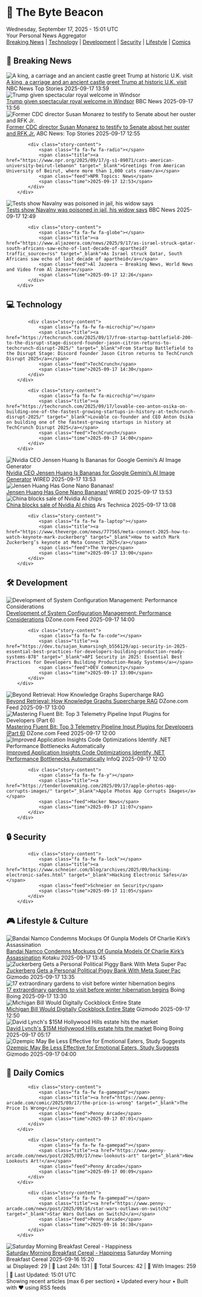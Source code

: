 <!-- Processing 54 RSS feeds at 2025-09-17 15:01:39 UTC -->
<!-- Processing: XKCD -->
<!-- Processing: Saturday Morning Breakfast Cereal -->
<!-- Processing: Penny Arcade -->
<!-- Processing: Poorly Drawn Lines -->
<!-- Processing: Garfield -->
<!-- Processing: Cyanide & Happiness -->
<!-- Processing: Girl Genius -->
<!-- Processing: CNN Top Stories -->
<!-- Processing: BBC World News -->
<!-- Processing: CBC News -->
<!-- Error processing https://rss.cbc.ca/lineup/topstories.xml: The read operation timed out -->
<!-- Processing: Reuters World News -->
<!-- Processing: NBC News Breaking -->
<!-- Processing: Guardian World News -->
<!-- Processing: TechCrunch -->
<!-- Processing: WIRED -->
<!-- Processing: Slashdot -->
<!-- Processing: OMG! Ubuntu -->
<!-- Processing: Linux.com -->
<!-- Processing: Red Hat Blog -->
<!-- Processing: GitHub Blog -->
<!-- Processing: InfoQ -->
<!-- Processing: DZone -->
<!-- Processing: The Pragmatic Engineer -->
<!-- Processing: Gizmodo -->
<!-- Generated 7 new posts out of 24 feeds processed -->
<div class="newspaper-header">
    <h1 class="newspaper-title">📰 The Byte Beacon</h1>
    <div class="newspaper-date">Wednesday, September 17, 2025 - 15:01 UTC</div>
    <div class="newspaper-subtitle">Your Personal News Aggregator</div>
</div>

<div class="newspaper-nav">
    <a href="#breaking">Breaking News</a> |
    <a href="#tech">Technology</a> |
    <a href="#dev">Development</a> |
    <a href="#security">Security</a> |
    <a href="#lifestyle">Lifestyle</a> |
    <a href="#webcomics">Comics</a>
</div>

<div class="news-section breaking-news" id="breaking">
<h2 class="section-header">🚨 Breaking News</h2>
<div class="stories-container">
<div class="story">
            <img src="https://media-cldnry.s-nbcnews.com/image/upload/t_fit_1500w/rockcms/2025-09/2235355168-e54e23.jpg" alt="A king, a carriage and an ancient castle greet Trump at historic U.K. visit" class="story-image" loading="lazy" onerror="this.style.display='none'">
            <div class="story-content">
                <span class="fa fa-fw fa-broadcast-tower"></span>
                <span class="title"><a href="https://www.nbcnews.com/world/united-kingdom/trump-uk-state-visit-royal-windsor-king-charles-rcna231863" target="_blank">A king, a carriage and an ancient castle greet Trump at historic U.K. visit</a></span>
                <span class="feed">NBC News Top Stories</span>
                <span class="time">2025-09-17 13:59</span>
            </div>
        </div>
<div class="story">
            <img src="https://ichef.bbci.co.uk/ace/standard/240/cpsprodpb/9087/live/f129c3b0-93c2-11f0-b391-6936825093bd.jpg" alt="Trump given spectacular royal welcome in Windsor" class="story-image" loading="lazy" onerror="this.style.display='none'">
            <div class="story-content">
                <span class="fa fa-fw fa-flag"></span>
                <span class="title"><a href="https://www.bbc.com/news/articles/cz9jyzl4532o?at_medium=RSS&at_campaign=rss" target="_blank">Trump given spectacular royal welcome in Windsor</a></span>
                <span class="feed">BBC News</span>
                <span class="time">2025-09-17 13:56</span>
            </div>
        </div>
<div class="story">
            <img src="https://s.abcnews.com/images/Politics/susan-monarez-rt-jt-250916_1758039945978_hpMain_4x3t_384.jpg" alt="Former CDC director Susan Monarez to testify to Senate about her ouster and RFK Jr." class="story-image" loading="lazy" onerror="this.style.display='none'">
            <div class="story-content">
                <span class="fa fa-fw fa-tv"></span>
                <span class="title"><a href="https://abcnews.go.com/Politics/susan-monarez-former-cdc-director-testify-senate-ouster/story?id=125628812" target="_blank">Former CDC director Susan Monarez to testify to Senate about her ouster and RFK Jr.</a></span>
                <span class="feed">ABC News: Top Stories</span>
                <span class="time">2025-09-17 12:55</span>
            </div>
        </div>
<div class="story">
            
            <div class="story-content">
                <span class="fa fa-fw fa-radio"></span>
                <span class="title"><a href="https://www.npr.org/2025/09/17/g-s1-89071/cats-american-university-beirut-lebanon" target="_blank">Greetings from American University of Beirut, where more than 1,000 cats roam</a></span>
                <span class="feed">NPR Topics: News</span>
                <span class="time">2025-09-17 12:53</span>
            </div>
        </div>
<div class="story">
            <img src="https://ichef.bbci.co.uk/ace/standard/240/cpsprodpb/ef8e/live/60e75040-93d3-11f0-9cf6-cbf3e73ce2b9.jpg" alt="Tests show Navalny was poisoned in jail, his widow says" class="story-image" loading="lazy" onerror="this.style.display='none'">
            <div class="story-content">
                <span class="fa fa-fw fa-earth-americas"></span>
                <span class="title"><a href="https://www.bbc.com/news/articles/c5ye0x28vzqo?at_medium=RSS&at_campaign=rss" target="_blank">Tests show Navalny was poisoned in jail, his widow says</a></span>
                <span class="feed">BBC News</span>
                <span class="time">2025-09-17 12:49</span>
            </div>
        </div>
<div class="story">
            
            <div class="story-content">
                <span class="fa fa-fw fa-globe"></span>
                <span class="title"><a href="https://www.aljazeera.com/news/2025/9/17/as-israel-struck-qatar-south-africans-saw-echo-of-last-decade-of-apartheid?traffic_source=rss" target="_blank">As Israel struck Qatar, South Africans saw echo of last decade of apartheid</a></span>
                <span class="feed">Al Jazeera – Breaking News, World News and Video from Al Jazeera</span>
                <span class="time">2025-09-17 12:26</span>
            </div>
        </div>
</div>
</div>
<div class="news-section tech-news" id="tech">
<h2 class="section-header">💻 Technology</h2>
<div class="stories-container">
<div class="story">
            
            <div class="story-content">
                <span class="fa fa-fw fa-microchip"></span>
                <span class="title"><a href="https://techcrunch.com/2025/09/17/from-startup-battlefield-200-to-the-disrupt-stage-discord-founder-jason-citron-returns-to-techcrunch-disrupt-2025/" target="_blank">From Startup Battlefield to the Disrupt Stage: Discord founder Jason Citron returns to TechCrunch Disrupt 2025</a></span>
                <span class="feed">TechCrunch</span>
                <span class="time">2025-09-17 14:30</span>
            </div>
        </div>
<div class="story">
            
            <div class="story-content">
                <span class="fa fa-fw fa-microchip"></span>
                <span class="title"><a href="https://techcrunch.com/2025/09/17/lovable-ceo-anton-osika-on-building-one-of-the-fastest-growing-startups-in-history-at-techcrunch-disrupt-2025/" target="_blank">Lovable co-founder and CEO Anton Osika on building one of the fastest-growing startups in history at TechCrunch Disrupt 2025</a></span>
                <span class="feed">TechCrunch</span>
                <span class="time">2025-09-17 14:00</span>
            </div>
        </div>
<div class="story">
            <img src="https://media.wired.com/photos/68cab7d93e5e2149419670d9/master/pass/JensenBanana.png" alt="Nvidia CEO Jensen Huang Is Bananas for Google Gemini’s AI Image Generator" class="story-image" loading="lazy" onerror="this.style.display='none'">
            <div class="story-content">
                <span class="fa fa-fw fa-bolt"></span>
                <span class="title"><a href="https://www.wired.com/story/jensen-huang-has-gone-nano-bananas/" target="_blank">Nvidia CEO Jensen Huang Is Bananas for Google Gemini’s AI Image Generator</a></span>
                <span class="feed">WIRED</span>
                <span class="time">2025-09-17 13:53</span>
            </div>
        </div>
<div class="story">
            <img src="https://media.wired.com/photos/68cab7d93e5e2149419670d9/master/pass/JensenBanana.png" alt="Jensen Huang Has Gone Nano Bananas!" class="story-image" loading="lazy" onerror="this.style.display='none'">
            <div class="story-content">
                <span class="fa fa-fw fa-bolt"></span>
                <span class="title"><a href="https://www.wired.com/story/jensen-huang-has-gone-nano-bananas/" target="_blank">Jensen Huang Has Gone Nano Bananas!</a></span>
                <span class="feed">WIRED</span>
                <span class="time">2025-09-17 13:53</span>
            </div>
        </div>
<div class="story">
            <img src="https://cdn.arstechnica.net/wp-content/uploads/2025/09/nvidia-500x500.jpg" alt="China blocks sale of Nvidia AI chips" class="story-image" loading="lazy" onerror="this.style.display='none'">
            <div class="story-content">
                <span class="fa fa-fw fa-cog"></span>
                <span class="title"><a href="https://arstechnica.com/tech-policy/2025/09/china-blocks-sale-of-nvidia-ai-chips/" target="_blank">China blocks sale of Nvidia AI chips</a></span>
                <span class="feed">Ars Technica</span>
                <span class="time">2025-09-17 13:08</span>
            </div>
        </div>
<div class="story">
            
            <div class="story-content">
                <span class="fa fa-fw fa-laptop"></span>
                <span class="title"><a href="https://www.theverge.com/news/777565/meta-connect-2025-how-to-watch-keynote-mark-zuckerberg" target="_blank">How to watch Mark Zuckerberg’s keynote at Meta Connect 2025</a></span>
                <span class="feed">The Verge</span>
                <span class="time">2025-09-17 13:00</span>
            </div>
        </div>
</div>
</div>
<div class="news-section dev-news" id="dev">
<h2 class="section-header">🛠️ Development</h2>
<div class="stories-container">
<div class="story">
            <img src="https://dz2cdn1.dzone.com/thumbnail?fid=18626102&w=600" alt="Development of System Configuration Management: Performance Considerations" class="story-image" loading="lazy" onerror="this.style.display='none'">
            <div class="story-content">
                <span class="fa fa-fw fa-newspaper"></span>
                <span class="title"><a href="https://dzone.com/articles/system-configuration-management-performance-considerations" target="_blank">Development of System Configuration Management: Performance Considerations</a></span>
                <span class="feed">DZone.com Feed</span>
                <span class="time">2025-09-17 14:00</span>
            </div>
        </div>
<div class="story">
            
            <div class="story-content">
                <span class="fa fa-fw fa-code"></span>
                <span class="title"><a href="https://dev.to/sajan_kumarsingh_b556129/api-security-in-2025-essential-best-practices-for-developers-building-production-ready-systems-878" target="_blank">API Security in 2025: Essential Best Practices for Developers Building Production-Ready Systems</a></span>
                <span class="feed">DEV Community</span>
                <span class="time">2025-09-17 13:00</span>
            </div>
        </div>
<div class="story">
            <img src="https://dz2cdn1.dzone.com/thumbnail?fid=18626099&w=600" alt="Beyond Retrieval: How Knowledge Graphs Supercharge RAG" class="story-image" loading="lazy" onerror="this.style.display='none'">
            <div class="story-content">
                <span class="fa fa-fw fa-newspaper"></span>
                <span class="title"><a href="https://dzone.com/articles/how-knowledge-graphs-supercharge-rag" target="_blank">Beyond Retrieval: How Knowledge Graphs Supercharge RAG</a></span>
                <span class="feed">DZone.com Feed</span>
                <span class="time">2025-09-17 13:00</span>
            </div>
        </div>
<div class="story">
            <img src="https://dz2cdn1.dzone.com/thumbnail?fid=18626094&w=600" alt="Mastering Fluent Bit: Top 3 Telemetry Pipeline Input Plugins for Developers (Part 6)" class="story-image" loading="lazy" onerror="this.style.display='none'">
            <div class="story-content">
                <span class="fa fa-fw fa-newspaper"></span>
                <span class="title"><a href="https://dzone.com/articles/telemetry-pipeline-input-plugins-for-developers" target="_blank">Mastering Fluent Bit: Top 3 Telemetry Pipeline Input Plugins for Developers (Part 6)</a></span>
                <span class="feed">DZone.com Feed</span>
                <span class="time">2025-09-17 12:00</span>
            </div>
        </div>
<div class="story">
            <img src="https://res.infoq.com/news/2025/09/code-optimizations-dotnet/en/headerimage/header-1757973593442.jpg" alt="Improved Application Insights Code Optimizations Identify .NET Performance Bottlenecks Automatically" class="story-image" loading="lazy" onerror="this.style.display='none'">
            <div class="story-content">
                <span class="fa fa-fw fa-info-circle"></span>
                <span class="title"><a href="https://www.infoq.com/news/2025/09/code-optimizations-dotnet/?utm_campaign=infoq_content&utm_source=infoq&utm_medium=feed&utm_term=global" target="_blank">Improved Application Insights Code Optimizations Identify .NET Performance Bottlenecks Automatically</a></span>
                <span class="feed">InfoQ</span>
                <span class="time">2025-09-17 12:00</span>
            </div>
        </div>
<div class="story">
            
            <div class="story-content">
                <span class="fa fa-fw fa-y"></span>
                <span class="title"><a href="https://tenderlovemaking.com/2025/09/17/apple-photos-app-corrupts-images/" target="_blank">Apple Photos App Corrupts Images</a></span>
                <span class="feed">Hacker News</span>
                <span class="time">2025-09-17 11:07</span>
            </div>
        </div>
</div>
</div>
<div class="news-section security-news" id="security">
<h2 class="section-header">🔒 Security</h2>
<div class="stories-container">
<div class="story">
            
            <div class="story-content">
                <span class="fa fa-fw fa-lock"></span>
                <span class="title"><a href="https://www.schneier.com/blog/archives/2025/09/hacking-electronic-safes.html" target="_blank">Hacking Electronic Safes</a></span>
                <span class="feed">Schneier on Security</span>
                <span class="time">2025-09-17 11:05</span>
            </div>
        </div>
</div>
</div>
<div class="news-section lifestyle-news" id="lifestyle">
<h2 class="section-header">🎮 Lifestyle & Culture</h2>
<div class="stories-container">
<div class="story">
            <img src="https://kotaku.com/app/uploads/2025/09/image-10.jpg" alt="Bandai Namco Condemns Mockups Of Gunpla Models Of Charlie Kirk’s Assassination" class="story-image" loading="lazy" onerror="this.style.display='none'">
            <div class="story-content">
                <span class="fa fa-fw fa-gamepad"></span>
                <span class="title"><a href="https://kotaku.com/charlie-kirk-assassination-bandai-namco-ai-model-gunpla-2000626472" target="_blank">Bandai Namco Condemns Mockups Of Gunpla Models Of Charlie Kirk’s Assassination</a></span>
                <span class="feed">Kotaku</span>
                <span class="time">2025-09-17 13:45</span>
            </div>
        </div>
<div class="story">
            <img src="https://gizmodo.com/app/uploads/2024/11/zuckerberg_loves_america1.png" alt="Zuckerberg Gets a Personal Political Piggy Bank With Meta Super Pac" class="story-image" loading="lazy" onerror="this.style.display='none'">
            <div class="story-content">
                <span class="fa fa-fw fa-computer"></span>
                <span class="title"><a href="https://gizmodo.com/zuckerberg-gets-a-personal-political-piggy-bank-with-meta-super-pac-2000659581" target="_blank">Zuckerberg Gets a Personal Political Piggy Bank With Meta Super Pac</a></span>
                <span class="feed">Gizmodo</span>
                <span class="time">2025-09-17 13:35</span>
            </div>
        </div>
<div class="story">
            <img src="https://i0.wp.com/boingboing.net/wp-content/uploads/2022/07/IMG-2624-scaled-e1743081777536.jpg?fit=1280%2C960&amp;quality=60&amp;ssl=1" alt="17 extraordinary gardens to visit before winter hibernation begins" class="story-image" loading="lazy" onerror="this.style.display='none'">
            <div class="story-content">
                <span class="fa fa-fw fa-arrow-right"></span>
                <span class="title"><a href="https://boingboing.net/2025/09/17/17-extraordinary-gardens-to-visit-before-winter-hibernation-begins.html" target="_blank">17 extraordinary gardens to visit before winter hibernation begins</a></span>
                <span class="feed">Boing Boing</span>
                <span class="time">2025-09-17 13:30</span>
            </div>
        </div>
<div class="story">
            <img src="https://gizmodo.com/app/uploads/2024/07/Watch-Pornhub-in-Florida-Anonymously.jpg" alt="Michigan Bill Would Digitally Cockblock Entire State" class="story-image" loading="lazy" onerror="this.style.display='none'">
            <div class="story-content">
                <span class="fa fa-fw fa-computer"></span>
                <span class="title"><a href="https://gizmodo.com/michigan-bill-would-digitally-cockblock-entire-state-2000659675" target="_blank">Michigan Bill Would Digitally Cockblock Entire State</a></span>
                <span class="feed">Gizmodo</span>
                <span class="time">2025-09-17 12:50</span>
            </div>
        </div>
<div class="story">
            <img src="https://i0.wp.com/boingboing.net/wp-content/uploads/2025/09/Lynch.jpg?fit=1080%2C612&amp;quality=60&amp;ssl=1" alt="David Lynch&#x27;s $15M Hollywood Hills estate hits the market" class="story-image" loading="lazy" onerror="this.style.display='none'">
            <div class="story-content">
                <span class="fa fa-fw fa-arrow-right"></span>
                <span class="title"><a href="https://boingboing.net/2025/09/16/david-lynchs-15m-hollywood-hills-estate-hits-the-market.html" target="_blank">David Lynch&#x27;s $15M Hollywood Hills estate hits the market</a></span>
                <span class="feed">Boing Boing</span>
                <span class="time">2025-09-17 05:17</span>
            </div>
        </div>
<div class="story">
            <img src="https://gizmodo.com/app/uploads/2025/06/Ozempic.jpg" alt="Ozempic May Be Less Effective for Emotional Eaters, Study Suggests" class="story-image" loading="lazy" onerror="this.style.display='none'">
            <div class="story-content">
                <span class="fa fa-fw fa-computer"></span>
                <span class="title"><a href="https://gizmodo.com/ozempic-may-be-less-effective-for-emotional-eaters-study-suggests-2000659004" target="_blank">Ozempic May Be Less Effective for Emotional Eaters, Study Suggests</a></span>
                <span class="feed">Gizmodo</span>
                <span class="time">2025-09-17 04:00</span>
            </div>
        </div>
</div>
</div>
<div class="news-section webcomics-section" id="webcomics">
<h2 class="section-header">🎨 Daily Comics</h2>
<div class="stories-container">
<div class="story">
            
            <div class="story-content">
                <span class="fa fa-fw fa-gamepad"></span>
                <span class="title"><a href="https://www.penny-arcade.com/comic/2025/09/17/the-price-is-wrong" target="_blank">The Price Is Wrong</a></span>
                <span class="feed">Penny Arcade</span>
                <span class="time">2025-09-17 07:01</span>
            </div>
        </div>
<div class="story">
            
            <div class="story-content">
                <span class="fa fa-fw fa-gamepad"></span>
                <span class="title"><a href="https://www.penny-arcade.com/news/post/2025/09/17/new-lookouts-art" target="_blank">New Lookouts Art!</a></span>
                <span class="feed">Penny Arcade</span>
                <span class="time">2025-09-17 00:09</span>
            </div>
        </div>
<div class="story">
            
            <div class="story-content">
                <span class="fa fa-fw fa-gamepad"></span>
                <span class="title"><a href="https://www.penny-arcade.com/news/post/2025/09/16/star-wars-outlaws-on-switch2" target="_blank">Star Wars Outlaws on Switch2</a></span>
                <span class="feed">Penny Arcade</span>
                <span class="time">2025-09-16 16:38</span>
            </div>
        </div>
<div class="story">
            <img src="https://www.smbc-comics.com/comics/1757980806-20250916.png" alt="Saturday Morning Breakfast Cereal - Happiness" class="story-image" loading="lazy" onerror="this.style.display='none'">
            <div class="story-content">
                <span class="fa fa-fw fa-smile"></span>
                <span class="title"><a href="https://www.smbc-comics.com/comic/happiness-5" target="_blank">Saturday Morning Breakfast Cereal - Happiness</a></span>
                <span class="feed">Saturday Morning Breakfast Cereal</span>
                <span class="time">2025-09-16 15:20</span>
            </div>
        </div>
</div>
</div>

<div class="newspaper-footer">
    <div class="stats">
        📊 Displayed: 29 | 📅 Last 24h: 131 | 📡 Total Sources: 42 | 📸 With Images: 259 |
        🔄 Last Updated: 15:01 UTC
    </div>
    <div class="footer-note">
        Showing recent articles (max 6 per section) • Updated every hour • Built with ❤️ using RSS feeds
    </div>
</div>
